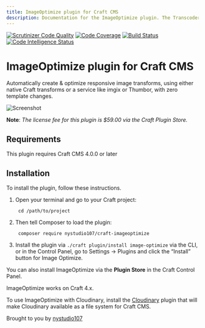 ```yaml
---
title: ImageOptimize plugin for Craft CMS
description: Documentation for the ImageOptimize plugin. The Transcoder plugin automatically creates & optimizes responsive image transforms, using either native Craft transforms or a service like imgix or Thumbor, with zero template changes
---
```

[![Scrutinizer Code Quality](https://scrutinizer-ci.com/g/nystudio107/craft-imageoptimize/badges/quality-score.png?b=v4)](https://scrutinizer-ci.com/g/nystudio107/craft-imageoptimize/?branch=v4) [![Code Coverage](https://scrutinizer-ci.com/g/nystudio107/craft-imageoptimize/badges/coverage.png?b=v4)](https://scrutinizer-ci.com/g/nystudio107/craft-imageoptimize/?branch=v4) [![Build Status](https://scrutinizer-ci.com/g/nystudio107/craft-imageoptimize/badges/build.png?b=v4)](https://scrutinizer-ci.com/g/nystudio107/craft-imageoptimize/build-status/v4) [![Code Intelligence Status](https://scrutinizer-ci.com/g/nystudio107/craft-imageoptimize/badges/code-intelligence.svg?b=v4)](https://scrutinizer-ci.com/code-intelligence)

# ImageOptimize plugin for Craft CMS

Automatically create & optimize responsive image transforms, using either native Craft transforms or a service like imgix or Thumbor, with zero template changes.

![Screenshot](./resources/img/plugin-banner.jpg)

**Note**: _The license fee for this plugin is $59.00 via the Craft Plugin Store._

## Requirements

This plugin requires Craft CMS 4.0.0 or later

## Installation

To install the plugin, follow these instructions.

1. Open your terminal and go to your Craft project:

        cd /path/to/project

2. Then tell Composer to load the plugin:

        composer require nystudio107/craft-imageoptimize

3. Install the plugin via `./craft plugin/install image-optimize` via the CLI, or in the Control Panel, go to Settings → Plugins and click the “Install” button for Image Optimize.

You can also install ImageOptimize via the **Plugin Store** in the Craft Control Panel.

ImageOptimize works on Craft 4.x.

To use ImageOptimize with Cloudinary, install the [Cloudinary](https://github.com/timkelty/craft3-cloudinary) plugin that will make Cloudinary available as a file system for Craft CMS.

Brought to you by [nystudio107](https://nystudio107.com)
